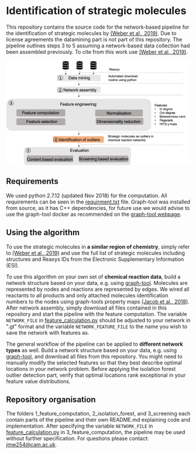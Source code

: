 # Identification of strategic molecules

This repository contains the source code for the network-based pipeline for the identification of strategic molecules by [(Weber et al., 2019)]. Due to license agreements the datamining part is not part of this repository. The pipeline outlines steps 3 to 5 assuming a network-based data collection had been assembled previously. To cite from this work use [(Weber et al., 2019)]. 




<img align="centre" src="documents/pipeline.png" width="600" > 

## Requirements
We used python 2.7.12 (updated Nov 2018) for the computation. All requirements can be seen in the [requirment.txt] file. Graph-tool was installed from source, as it has C++ dependencies, for future use we would advise to use the graph-tool docker as recommended on the [graph-tool webpage]. 

## Using the algorithm 

To use the strategic molecules in **a similar region of chemistry**, simply refer to [(Weber et al., 2019)] and use the full list of strategic molecules including structures and Reaxys IDs from the Electronic Supplementary Information (ESI).

To use this algorithm on your own set of **chemical reaction data**, build a network structure based on your data, e.g. using [graph-tool]. Molecules are represented by nodes and reactions are represented by edges. We wired all reactants to all products and only attached molecules identification numbers to the nodes using graph-tools property maps [(Jacob et al., 2018)]. After network assembly, simply download all files contained in this repository and start the pipeline with the feature computation. The variable `NETWORK_FILE` in [feature_calculation.py] should be adjusted to your network in ".gt" format and the variable `NETWORK_FEATURE_FILE` to the name you wish to save the network with features as. 

The general workflow of the pipeline can be applied to **different network types** as well. Build a network structure based on your data, e.g. using [graph-tool], and download all files from this repository. You might need to manually modify the selected features so that they best describe optimal locations in your network problem. Before applying the isolation forest outlier detection part, verify that optimal locations rank exceptional in your feature value distributions. 

## Repository organisation 
The folders 1_feature_computation, 2_isolation_forest, and 3_screening each contain parts of the pipeline and their own README.md explaining code and implementation. After specifying the variable `NETWORK_FILE` in [feature_calculation.py] in 3_feature_computation, the pipeline may be used without further specification. For questions please contact: <jmw254@cam.ac.uk>.



[(Weber et al., 2019)]: https://pubs.rsc.org/en/content/articlehtml/2018/re/c7re00129k
[graph-tool]: https://graph-tool.skewed.de/static/doc/quickstart.html
[feature_calculation.py]: https://github.com/Jana-Marie-Weber/strategic_molecules/blob/master/1_feature_computation/feature_calculation.py
[(Jacob et al., 2018)]: https://pubs.rsc.org/en/content/articlehtml/2018/re/c7re00129k

[graph-tool webpage]: https://git.skewed.de/count0/graph-tool/wikis/installation-instructions#installing-using-docker
[requirment.txt]: https://github.com/Jana-Marie-Weber/strategic_molecules/blob/master/requirements.txt
